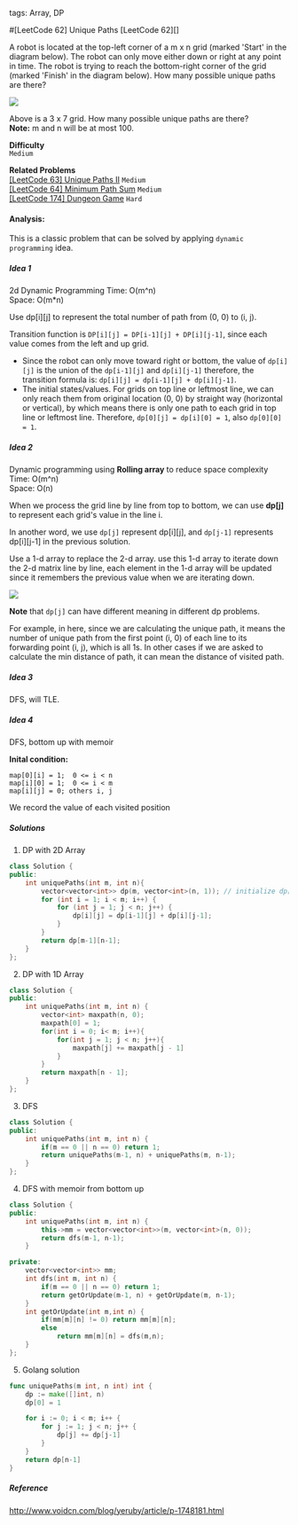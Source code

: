 tags: Array, DP

#[LeetCode 62] Unique Paths
[LeetCode 62][]

A robot is located at the top-left corner of a m x n grid (marked 'Start' in the diagram below).
The robot can only move either down or right at any point in time. 
The robot is trying to reach the bottom-right corner of the grid (marked 'Finish' in the diagram below).
How many possible unique paths are there?

![](http://leetcode.com/wp-content/uploads/2014/12/robot_maze.png)

Above is a 3 x 7 grid. How many possible unique paths are there?  
**Note:** m and n will be at most 100.


**Difficulty**  
`Medium`

**Related Problems**  
[[LeetCode 63] Unique Paths II]() `Medium`  
[[LeetCode 64] Minimum Path Sum]() `Medium`  
[[LeetCode 174] Dungeon Game]() `Hard`  


#### Analysis:
This is a classic problem that can be solved by applying `dynamic programming` idea.


##### Idea 1

2d Dynamic Programming
Time: O(m^n)  
Space: O(m*n)  

Use dp[i][j] to represent the total number of path from (0, 0) to (i, j).

Transition function is `DP[i][j] = DP[i-1][j] + DP[i][j-1]`, since each value comes from the left and up grid.

 * Since the robot can only move toward right or bottom, the value of `dp[i][j]` is the union of the `dp[i-1][j]` and `dp[i][j-1]`
   therefore, the transition formula is: `dp[i][j] = dp[i-1][j] + dp[i][j-1]`.
 * The initial states/values. 
   For grids on top line or leftmost line, we can only reach them from original location (0, 0) by straight way (horizontal or vertical), 
   by which means there is only one path to each grid in top line or leftmost line. Therefore, `dp[0][j] = dp[i][0] = 1`, also `dp[0][0] = 1`.

##### Idea 2

Dynamic programming using **Rolling array** to reduce space complexity
Time: O(m^n)  
Space: O(n)

When we process the grid line by line from top to bottom, we can use **dp[j]** to represent each grid's value in the line i.

In another word, we use `dp[j]` represent dp[i][j], and `dp[j-1]` represents dp[i][j-1] in the previous solution.

Use a 1-d array to replace the 2-d array. use this 1-d array to iterate down the 2-d matrix line by line, each element in the 1-d array 
will be updated since it remembers the previous value when we are iterating down.

![](http://o8chcdh8l.bkt.clouddn.com/markdown/img/1480070953677.png)

**Note** that `dp[j]` can have different meaning in different dp problems. 

For example, in here, since we are calculating the unique path, it means the number of unique path from the first point (i, 0) of each line to its forwarding point (i, j), which is all 1s. In other cases if we are asked to calculate the min distance of path, it can mean the distance of visited path.

##### Idea 3

DFS, will TLE.

##### Idea 4

DFS, bottom up with memoir

**Inital condition:**

    map[0][i] = 1;  0 <= i < n
    map[i][0] = 1;  0 <= i < m
    map[i][j] = 0; others i, j

We record the value of each visited position

##### Solutions

1. DP with 2D Array

```cpp
class Solution {
public:
    int uniquePaths(int m, int n){  
        vector<vector<int>> dp(m, vector<int>(n, 1)); // initialize dp[0][0] = dp[0][j] = dp[i][0] = 1
        for (int i = 1; i < m; i++) {
            for (int j = 1; j < n; j++) {
                dp[i][j] = dp[i-1][j] + dp[i][j-1];
            }
        }
        return dp[m-1][n-1];
    }
};
```

2. DP with 1D Array

```cpp
class Solution {
public:
	int uniquePaths(int m, int n) {
	    vector<int> maxpath(n, 0);
	    maxpath[0] = 1;
	    for(int i = 0; i< m; i++){
	        for(int j = 1; j < n; j++){
	            maxpath[j] += maxpath[j - 1]
	        }
	    }
	    return maxpath[n - 1];
	}
};
```

3. DFS

```cpp
class Solution {
public:
    int uniquePaths(int m, int n) {
        if(m == 0 || n == 0) return 1;
        return uniquePaths(m-1, n) + uniquePaths(m, n-1);
    }
};
```

4. DFS with memoir from bottom up

```cpp
class Solution {
public:
    int uniquePaths(int m, int n) {
        this->mm = vector<vector<int>>(m, vector<int>(n, 0));
        return dfs(m-1, n-1);
    }

private:
    vector<vector<int>> mm;
    int dfs(int m, int n) {
        if(m == 0 || n == 0) return 1;
        return getOrUpdate(m-1, n) + getOrUpdate(m, n-1); 
    }
    int getOrUpdate(int m,int n) {
        if(mm[m][n] != 0) return mm[m][n];
        else 
            return mm[m][n] = dfs(m,n);
    }
};
```

5. Golang solution

```go
func uniquePaths(m int, n int) int {
    dp := make([]int, n)
    dp[0] = 1

    for i := 0; i < m; i++ {
        for j := 1; j < n; j++ {
            dp[j] += dp[j-1]
        }
    }
    return dp[n-1]
}
```

##### Reference
http://www.voidcn.com/blog/yeruby/article/p-1748181.html